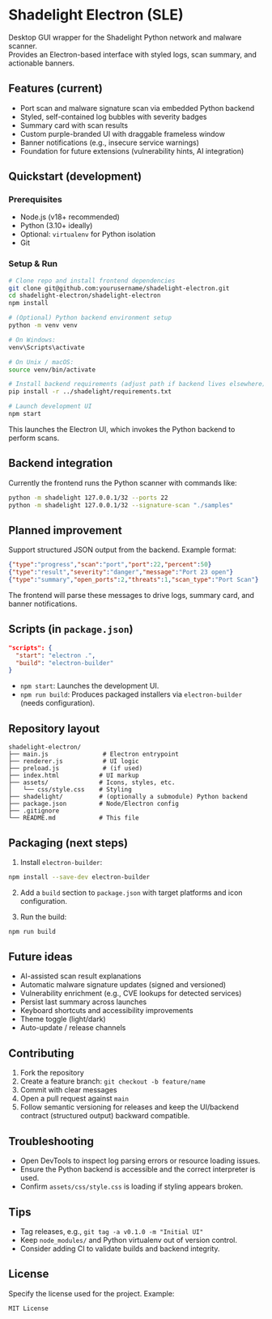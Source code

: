 # Shadelight Electron (SLE)

Desktop GUI wrapper for the Shadelight Python network and malware scanner.  
Provides an Electron-based interface with styled logs, scan summary, and actionable banners.

## Features (current)

- Port scan and malware signature scan via embedded Python backend  
- Styled, self-contained log bubbles with severity badges  
- Summary card with scan results  
- Custom purple-branded UI with draggable frameless window  
- Banner notifications (e.g., insecure service warnings)  
- Foundation for future extensions (vulnerability hints, AI integration)

## Quickstart (development)

### Prerequisites

- Node.js (v18+ recommended)  
- Python (3.10+ ideally)  
- Optional: `virtualenv` for Python isolation  
- Git

### Setup & Run

```bash
# Clone repo and install frontend dependencies
git clone git@github.com:yourusername/shadelight-electron.git
cd shadelight-electron/shadelight-electron
npm install

# (Optional) Python backend environment setup
python -m venv venv

# On Windows:
venv\Scripts\activate

# On Unix / macOS:
source venv/bin/activate

# Install backend requirements (adjust path if backend lives elsewhere)
pip install -r ../shadelight/requirements.txt

# Launch development UI
npm start
```

This launches the Electron UI, which invokes the Python backend to perform scans.

## Backend integration

Currently the frontend runs the Python scanner with commands like:

```bash
python -m shadelight 127.0.0.1/32 --ports 22
python -m shadelight 127.0.0.1/32 --signature-scan "./samples"
```

## Planned improvement

Support structured JSON output from the backend. Example format:

```json
{"type":"progress","scan":"port","port":22,"percent":50}
{"type":"result","severity":"danger","message":"Port 23 open"}
{"type":"summary","open_ports":2,"threats":1,"scan_type":"Port Scan"}
```

The frontend will parse these messages to drive logs, summary card, and banner notifications.

## Scripts (in `package.json`)

```json
"scripts": {
  "start": "electron .",
  "build": "electron-builder"
}
```

- `npm start`: Launches the development UI.  
- `npm run build`: Produces packaged installers via `electron-builder` (needs configuration).

## Repository layout

```text
shadelight-electron/
├── main.js               # Electron entrypoint
├── renderer.js           # UI logic
├── preload.js            # (if used)
├── index.html           # UI markup
├── assets/              # Icons, styles, etc.
│   └── css/style.css    # Styling
├── shadelight/          # (optionally a submodule) Python backend
├── package.json         # Node/Electron config
├── .gitignore
└── README.md            # This file
```

## Packaging (next steps)

1. Install `electron-builder`:

```bash
npm install --save-dev electron-builder
```

2. Add a `build` section to `package.json` with target platforms and icon configuration.

3. Run the build:

```bash
npm run build
```

## Future ideas

- AI-assisted scan result explanations  
- Automatic malware signature updates (signed and versioned)  
- Vulnerability enrichment (e.g., CVE lookups for detected services)  
- Persist last summary across launches  
- Keyboard shortcuts and accessibility improvements  
- Theme toggle (light/dark)  
- Auto-update / release channels  

## Contributing

1. Fork the repository  
2. Create a feature branch: `git checkout -b feature/name`  
3. Commit with clear messages  
4. Open a pull request against `main`  
5. Follow semantic versioning for releases and keep the UI/backend contract (structured output) backward compatible.

## Troubleshooting

- Open DevTools to inspect log parsing errors or resource loading issues.  
- Ensure the Python backend is accessible and the correct interpreter is used.  
- Confirm `assets/css/style.css` is loading if styling appears broken.

## Tips

- Tag releases, e.g., `git tag -a v0.1.0 -m "Initial UI"`  
- Keep `node_modules/` and Python virtualenv out of version control.  
- Consider adding CI to validate builds and backend integrity.

## License

Specify the license used for the project. Example:

```text
MIT License
```